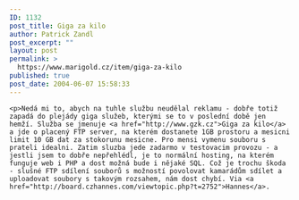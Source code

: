 ```yaml
---
ID: 1132
post_title: Giga za kilo
author: Patrick Zandl
post_excerpt: ""
layout: post
permalink: >
  https://www.marigold.cz/item/giga-za-kilo
published: true
post_date: 2004-06-07 15:58:33
---
```

	<p>Nedá mi to, abych na tuhle službu neudělal reklamu - dobře totiž zapadá do plejády giga služeb, kterými se to v poslední době jen hemží. Služba se jmenuje <a href="http://www.gzk.cz">Giga za kilo</a> a jde o placený FTP server, na kterém dostanete 1GB prostoru a mesicni limit 10 GB dat za stokorunu mesicne. Pro mensi vymenu souboru s prateli idealni. Zatim sluzba jede zadarmo v testovacim provozu - a jestli jsem to dobře nepřehlédl, je to normální hosting, na kterém funguje web i PHP a dost možná bude i nějaké SQL. Což je trochu škoda - slušné FTP sdílení souborů s možností povolovat kamarádům sdílet a uploadovat soubory s takovým rozsahem, nám dost chybí. Via <a href="http://board.czhannes.com/viewtopic.php?t=2752">Hannes</a>.
</p>